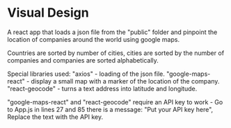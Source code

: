 # Visual Design

A react app that loads a json file from the "public" folder and pinpoint the location
of companies around the world using google maps.

Countries are sorted by number of cities, cities are sorted by the number of companies 
and companies are sorted alphabetically.

Special libraries used:
"axios" - loading of the json file.
"google-maps-react" - display a small map with a marker of the location of the company.
"react-geocode" - turns a text address into latitude and longitude.

"google-maps-react" and "react-geocode" require an API key to work -
Go to App.js in lines 27 and 85 there is a message: "Put your API key here",
Replace the text with the API key.





